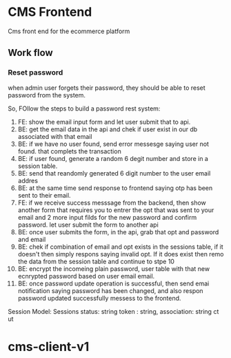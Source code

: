 # CMS Frontend

Cms front end for the ecommerce platform

## Work flow

### Reset password

when admin user forgets their password, they should be able to reset password from the system.

So, FOllow the steps to build a password rest system:

1. FE: show the email input form and let user submit that to api.
2. BE: get the email data in the api and chek if user exist in our db associated with that email
3. BE: if we have no user found, send error messesge saying user not found. that complets the transaction
4. BE: if user found, generate a random 6 degit number and store in a session table.
5. BE: send that reandomly generated 6 digit number to the user email addres
6. BE: at the same time send response to frontend saying otp has been sent to their email.
7. FE: if we receive success messsage from the backend, then show another form that requires you to entrer the opt that was sent to your email and 2 more input filds for the new password and confirm password. let user submit the form to another api
8. BE: once user submits the form, in the api, grab that opt and password and email
9. BE: chek if combination of email and opt exists in the sessions table, if it doesn't then simply respons saying invalid opt. If it does exist then remo the data from the session table and continue to stpe 10
10. BE: encrypt the incomeing plain password, user table with that new ecnrypted password based on user email email.
11. BE: once password update operation is successful, then send emai notification saying password has been changed, and also respon password updated successfully messess to the frontend.

Session Model: Sessions
status: string
token : string,
association: string
ct
ut
# cms-client-v1
